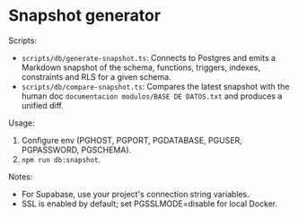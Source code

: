 # Snapshot generator

Scripts:
- `scripts/db/generate-snapshot.ts`: Connects to Postgres and emits a Markdown snapshot of the schema, functions, triggers, indexes, constraints and RLS for a given schema.
- `scripts/db/compare-snapshot.ts`: Compares the latest snapshot with the human doc `documentacion modulos/BASE DE DATOS.txt` and produces a unified diff.

Usage:
1) Configure env (PGHOST, PGPORT, PGDATABASE, PGUSER, PGPASSWORD, PGSCHEMA).
2) `npm run db:snapshot`.

Notes:
- For Supabase, use your project's connection string variables.
- SSL is enabled by default; set PGSSLMODE=disable for local Docker.
